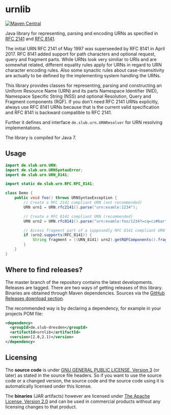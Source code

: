 # urnlib

[![Maven
Central](https://maven-badges.herokuapp.com/maven-central/de.slub-dresden/urnlib/badge.svg)](https://maven-badges.herokuapp.com/maven-central/de.slub-dresden/urnlib)

Java library for representing, parsing and encoding URNs as specified in [RFC 2141] and [RFC 8141].

The initial URN RFC 2141 of May 1997 was superseeded by RFC 8141 in April 2017. RFC 8141 added support for path characters and optional request, query and fragment parts. While URNs look very similiar to URIs and are somewhat related, different equality rules apply for URNs in regard to URN character encoding rules. Also some synactic rules about case-insensitivity are actually to be defined by the implementing system handling the URNs.

This library provides classes for representing, parsing and constructing an Uniform
Resource Name (URN) and its parts Namespace Identifier (NID), Namespace Specific String (NSS) and optional Resolution, Query and Fragment components (RQF). If you don't need RFC 2141 URNs explicitly, always use RFC 8141 URNs because that is the current valid specification and RFC 8141 is backward compatible to RFC 2141.

Further it defines and interface `de.slub.urn.URNResolver` for URN resolving implementations.

The library is compiled for Java 7.

## Usage

```java
import de.slub.urn.URN;
import de.slub.urn.URNSyntaxError;
import de.slub.urn.URN_8141;

import static de.slub.urn.RFC.RFC_8141;

class Demo {
    public void foo() throws URNSyntaxException {
        // Create a RFC 2141 compliant URN (not recommended)
        URN urn1 = URN.rfc2141().parse("urn:examle:1234");

        // Create a RFC 8141 compliant URN (recommended)
        URN urn2 = URN.rfc8141().parse("urn:examle:foo/1234?=cq=cz#bar");

        // Access fragment part of a supposedly RFC 8141 compliant URN
        if (urn2.supports(RFC_8141)) {
            String fragment = ((URN_8141) urn2).getRQFComponents().fragment();
        }
    }
}
```

## Where to find releases?
The master branch of the repository contains the latest developments. Releases are tagged.
There are two ways of getting releases of this library. Binaries are obtained through Maven dependencies. Sources via the [GitHub Releases download section].

The recommended way is by declaring a dependency, for example in your projects POM file:
```xml
<dependency>
  <groupId>de.slub-dresden</groupId>
  <artifactId>urnlib</artifactId>
  <version>[2.0,2.1)</version>
</dependency>
```
## Licensing

The **source code** is under [GNU GENERAL PUBLIC LICENSE, Version 3] (or later) as stated in the source file headers. So if you want to use the source code or a changed version, the source code and the source code using it is automatically licensed under this license.

The **binaries** (JAR artifacts) however are licensed under [The Apache License, Version 2.0] and can be used in commercial products without any licensing changes to that product.

[RFC 2141]: https://tools.ietf.org/html/rfc2141
[RFC 8141]: https://tools.ietf.org/html/rfc8141
[GitHub Releases download section]: https://github.com/slub/urnlib/releases
[GNU GENERAL PUBLIC LICENSE, Version 3]: https://www.gnu.org/licenses/gpl-3.0.html
[The Apache License, Version 2.0]: http://www.apache.org/licenses/LICENSE-2.0.txt
